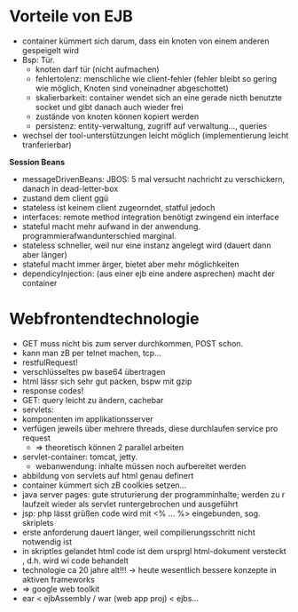 Vorteile von EJB
===
 * container kümmert sich darum, dass ein knoten von einem anderen gespeigelt wird
 * Bsp: Tür.
    * knoten darf tür (nicht aufmachen)
    * fehlertolenz: menschliche wie client-fehler (fehler bleibt so gering wie möglich, Knoten sind voneinadner abgeschottet)
    * skalierbarkeit: container wendet sich an eine gerade nicth benutzte socket und gibt danach auch wieder frei
    * zustände von knoten können kopiert werden
    * persistenz: entity-verwaltung, zugriff auf verwaltung..., queries
  * wechsel der tool-unterstützungen leicht möglich (implementierung leicht tranferierbar)

 
**Session Beans**
 * messageDrivenBeans: JBOS: 5 mal versucht nachricht zu verschickern, danach in dead-letter-box
 * zustand dem client ggü
 * stateless ist keinem client zugeorndet, statful jedoch
 * interfaces: remote method integration benötigt zwingend ein interface
 * stateful macht mehr aufwand in der anwendung. programmierafwandunterschied marginal.
 * stateless schneller, weil nur eine instanz angelegt wird (dauert dann aber länger)
 * stateful macht immer ärger, bietet aber mehr möglichkeiten
 * dependicyInjection: (aus einer ejb eine andere asprechen) macht der container

Webfrontendtechnologie
===
 * GET muss nicht bis zum server durchkommen, POST schon.
 * kann man zB per telnet machen, tcp...
 * restfulRequest! 
 * verschlüsseltes pw base64 übertragen
 * html lässr sich sehr gut packen, bspw mit gzip
 * response codes!
 * GET: query leicht zu ändern, cachebar
 * servlets:
  * komponenten im applikationsserver
  * verfügen jeweils über mehrere threads, diese durchlaufen service pro request
    * => theoretisch können 2 parallel arbeiten
  * servlet-container: tomcat, jetty.
    * webanwendung: inhalte müssen noch aufbereitet werden
  * abbildung von servlets auf html genau definert
  * container kümmert sich zB coolḱies setzen...
  * java server pages: gute struturierung der programminhalte; werden zu r laufzeit wieder als servlet runtergebrochen und ausgeführt
  * jsp: php lässt grüßen code wird mit <% ... %> eingebunden, sog. skriplets
  * erste anforderung dauert länger, weil compilierungsschritt nicht notwendig ist
  * in skriptles gelandet html code ist dem ursprgl html-dokument versteckt , d.h. wird wi code behandelt
  * technologie ca 20 jahre alt!!! -> heute wesentlich bessere konzepte in aktiven frameworks
  * => google web toolkit
  * ear < ejbAssembly / war (web app proj) < ejbs...
